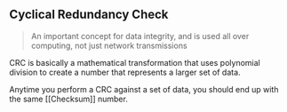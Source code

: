 ## Cyclical Redundancy Check

>An important concept for data integrity, and is used all over computing, not just network transmissions

CRC is basically a mathematical transformation that uses polynomial division to create a number that represents a larger set of data.

Anytime you perform a CRC against a set of data, you should end up with the same [[Checksum]] number.